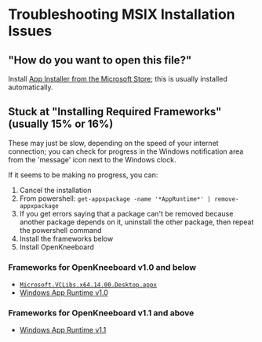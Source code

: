 # Troubleshooting MSIX Installation Issues

## "How do you want to open this file?"

Install [App Installer from the Microsoft Store](https://www.microsoft.com/en-us/p/app-installer/9nblggh4nns1); this is usually installed automatically.

## Stuck at "Installing Required Frameworks" (usually 15% or 16%)

These may just be slow, depending on the speed of your internet connection; you can check for progress in the Windows notification area from the 'message' icon next to the Windows clock.

If it seems to be making no progress, you can:

1. Cancel the installation
2. From powershell: `get-appxpackage -name '*AppRuntime*' | remove-appxpackage`
3. If you get errors saying that a package can't be removed because another package depends on it, uninstall the other package, then repeat the powershell command
4. Install the frameworks below
5. Install OpenKneeboard

### Frameworks for OpenKneeboard v1.0 and below

* [`Microsoft.VCLibs.x64.14.00.Desktop.appx`](https://docs.microsoft.com/en-us/troubleshoot/developer/visualstudio/cpp/libraries/c-runtime-packages-desktop-bridge)
* [Windows App Runtime v1.0](https://aka.ms/windowsappsdk/1.0/1.0.4/windowsappruntimeinstall-1.0.4-x64.exe)

### Frameworks for OpenKneeboard v1.1 and above

* [Windows App Runtime v1.1](https://aka.ms/windowsappsdk/1.1/1.1.1/windowsappruntimeinstall-1.1.1-x64.exe)
